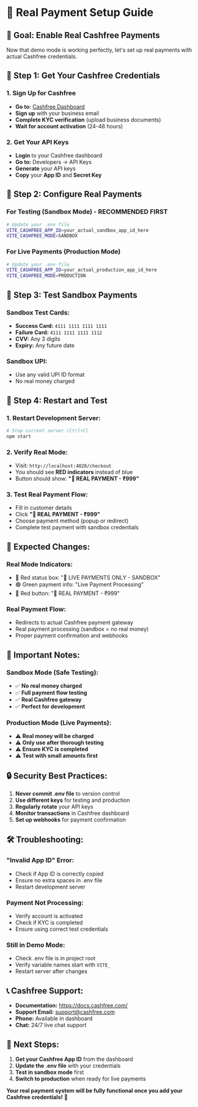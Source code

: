 # 🔴 Real Payment Setup Guide

## 🎯 **Goal: Enable Real Cashfree Payments**

Now that demo mode is working perfectly, let's set up real payments with actual Cashfree credentials.

## 🔑 **Step 1: Get Your Cashfree Credentials**

### **1. Sign Up for Cashfree**
- **Go to:** [Cashfree Dashboard](https://merchant.cashfree.com)
- **Sign up** with your business email
- **Complete KYC verification** (upload business documents)
- **Wait for account activation** (24-48 hours)

### **2. Get Your API Keys**
- **Login** to your Cashfree dashboard
- **Go to:** Developers → API Keys
- **Generate** your API keys
- **Copy** your **App ID** and **Secret Key**

## 🔧 **Step 2: Configure Real Payments**

### **For Testing (Sandbox Mode) - RECOMMENDED FIRST**
```bash
# Update your .env file
VITE_CASHFREE_APP_ID=your_actual_sandbox_app_id_here
VITE_CASHFREE_MODE=SANDBOX
```

### **For Live Payments (Production Mode)**
```bash
# Update your .env file
VITE_CASHFREE_APP_ID=your_actual_production_app_id_here
VITE_CASHFREE_MODE=PRODUCTION
```

## 🧪 **Step 3: Test Sandbox Payments**

### **Sandbox Test Cards:**
- **Success Card:** `4111 1111 1111 1111`
- **Failure Card:** `4111 1111 1111 1112`
- **CVV:** Any 3 digits
- **Expiry:** Any future date

### **Sandbox UPI:**
- Use any valid UPI ID format
- No real money charged

## 🔄 **Step 4: Restart and Test**

### **1. Restart Development Server:**
```bash
# Stop current server (Ctrl+C)
npm start
```

### **2. Verify Real Mode:**
- Visit: `http://localhost:4028/checkout`
- You should see **RED indicators** instead of blue
- Button should show: **"🔴 REAL PAYMENT - ₹999"**

### **3. Test Real Payment Flow:**
- Fill in customer details
- Click **"🔴 REAL PAYMENT - ₹999"**
- Choose payment method (popup or redirect)
- Complete test payment with sandbox credentials

## 🎯 **Expected Changes:**

### **Real Mode Indicators:**
- 🔴 Red status box: "🔴 LIVE PAYMENTS ONLY - SANDBOX"
- 🟢 Green payment info: "Live Payment Processing"
- 🔴 Red button: "🔴 REAL PAYMENT - ₹999"

### **Real Payment Flow:**
- Redirects to actual Cashfree payment gateway
- Real payment processing (sandbox = no real money)
- Proper payment confirmation and webhooks

## 🚨 **Important Notes:**

### **Sandbox Mode (Safe Testing):**
- ✅ **No real money charged**
- ✅ **Full payment flow testing**
- ✅ **Real Cashfree gateway**
- ✅ **Perfect for development**

### **Production Mode (Live Payments):**
- ⚠️ **Real money will be charged**
- ⚠️ **Only use after thorough testing**
- ⚠️ **Ensure KYC is completed**
- ⚠️ **Test with small amounts first**

## 🔒 **Security Best Practices:**

1. **Never commit .env file** to version control
2. **Use different keys** for testing and production
3. **Regularly rotate** your API keys
4. **Monitor transactions** in Cashfree dashboard
5. **Set up webhooks** for payment confirmation

## 🛠 **Troubleshooting:**

### **"Invalid App ID" Error:**
- Check if App ID is correctly copied
- Ensure no extra spaces in .env file
- Restart development server

### **Payment Not Processing:**
- Verify account is activated
- Check if KYC is completed
- Ensure using correct test credentials

### **Still in Demo Mode:**
- Check .env file is in project root
- Verify variable names start with `VITE_`
- Restart server after changes

## 📞 **Cashfree Support:**

- **Documentation:** https://docs.cashfree.com/
- **Support Email:** support@cashfree.com
- **Phone:** Available in dashboard
- **Chat:** 24/7 live chat support

## 🎉 **Next Steps:**

1. **Get your Cashfree App ID** from the dashboard
2. **Update the .env file** with your credentials
3. **Test in sandbox mode** first
4. **Switch to production** when ready for live payments

**Your real payment system will be fully functional once you add your Cashfree credentials!** 🚀 